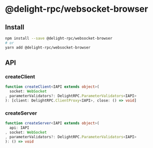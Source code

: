 # @delight-rpc/websocket-browser
## Install
```sh
npm install --save @delight-rpc/websocket-browser
# or
yarn add @delight-rpc/websocket-browser
```

## API
### createClient
```ts
function createClient<IAPI extends object>(
  socket: WebSocket
, parameterValidators?: DelightRPC.ParameterValidators<IAPI>
): [client: DelightRPC.ClientProxy<IAPI>, close: () => void]
```

### createServer
```ts
function createServer<IAPI extends object>(
  api: IAPI
, socket: WebSocket
, parameterValidators?: DelightRPC.ParameterValidators<IAPI>
): () => void
```
